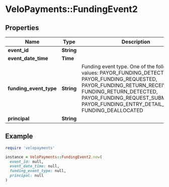 # VeloPayments::FundingEvent2

## Properties

| Name | Type | Description | Notes |
| ---- | ---- | ----------- | ----- |
| **event_id** | **String** |  | [optional] |
| **event_date_time** | **Time** |  | [optional] |
| **funding_event_type** | **String** | Funding event type. One of the following values: PAYOR_FUNDING_DETECTED, PAYOR_FUNDING_REQUESTED, PAYOR_FUNDING_RETURN_RECEIVED, FUNDING_RETURN_DETECTED, PAYOR_FUNDING_REQUEST_SUBMITTED, PAYOR_FUNDING_ENTRY_DETAIL_RECEIVED, FUNDING_DEALLOCATED | [optional] |
| **principal** | **String** |  | [optional] |

## Example

```ruby
require 'velopayments'

instance = VeloPayments::FundingEvent2.new(
  event_id: null,
  event_date_time: null,
  funding_event_type: null,
  principal: null
)
```

